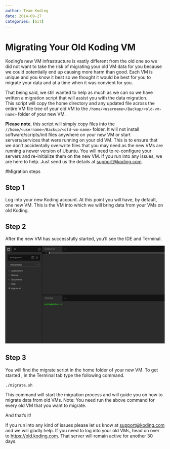 ```yaml
---
author: Team Koding
date: 2014-09-27
categories: [Git]
---
```


# Migrating Your Old Koding VM

Koding’s new VM infrastructure is vastly different from the old one so we 
did not want to take the risk of migrating your old VM data for you 
because we could potentially end up causing more harm than good.  Each VM is 
unique and you know it best so we thought it would be best for you to migrate your data 
and at a time when it was convient for you.

That being said, we still wanted to help as much as we can so we have 
written a migration script that will assist you with the data migration.  
This script will copy the home directory and any updated file 
across the entire VM file tree of your old VM to the `/home/<username>/Backup/<old-vm-name>`
folder of your new VM.

**Please note**, this script will simply copy files into the 
`//home/<username>/Backup/<old-vm-name>` folder. It will not install 
software/scripts/init files anywhere on your new VM or start 
servers/services that were running on your old VM. This is to ensure that 
we don’t accidentally overwrite files that you may need as the new VMs are running
a newer version of Ubuntu. You will need to re-configure your servers and re-initialize them on the new VM.
If you run into any issues, we are here to help. Just send us the details at 
[support@koding.com](mailto:support@koding.com).

#Migration steps
## Step 1

Log into your new Koding account. At this point you will have, by default, 
one new VM. This is the VM into which we will bring data from your VMs on old Koding.

## Step 2

After the new VM has successfully started, you’ll see the IDE and Terminal.

![Migrate](migrate.png)

## Step 3

You will find the migrate script in the home folder of your new VM. To get started
, in the Terminal tab type the following command.

```
./migrate.sh
```

This command will start the migration process and will guide you on how 
to migrate data from old VMs. Note: You need run the above command for 
every old VM that you want to migrate.

And that’s it!

If you run into any kind of issues please let us know 
at [support@koding.com](mailto:support@koding.com) and we will gladly 
help. If you need to log into your old VMs, head on over to 
<https://old.koding.com>. That server will remain active for another 30 
days.
